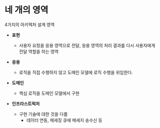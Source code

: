# 네 개의 영역

4가지의 아키텍처 설계 영역

- **표현**
  - 사용자 요청을 응용 영역으로 전달, 응용 영역의 처리 결과를 다시 사용자에게 전달 역할을 하는 영역
- **응용**
  - 로직을 직접 수행하지 않고 도메인 모델에 로직 수행을 위임한다.

- **도메인**
  - 핵심 로직을 도메인 모델에서 구현
- **인프라스트럭처**
  - 구현 기술에 대한 것을 다룸
    - 데이터 연동, 메세징 큐에 메세지 송수신 등



